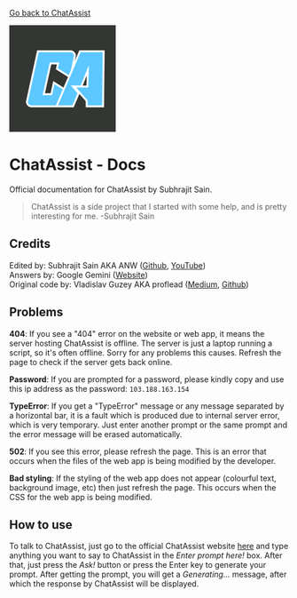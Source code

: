 [Go back to ChatAssist](https://chatassist.loca.lt)

![ChatAssist logo](https://raw.githubusercontent.com/SubhrajitSain/Python/main/android-chrome-192x192.png)

# ChatAssist - Docs
Official documentation for ChatAssist by Subhrajit Sain.
>ChatAssist is a side project that I started with some help, and is pretty interesting for me.
>-Subhrajit Sain

## Credits
Edited by: Subhrajit Sain AKA ANW ([Github](https://github.com/SubhrajitSain), [YouTube](https://www.youtube.com/@ANormalWintrovert))  
Answers by: Google Gemini ([Website](https://gemini.google.com/))  
Original code by: Vladislav Guzey AKA proflead ([Medium](https://medium.com/@proflead), [Github](https://github.com/proflead))

## Problems
**404**: If you see a "404" error on the website or web app, it means the server hosting ChatAssist is offline. The server is just a laptop running a script, so it's often offline. Sorry for any problems this causes. Refresh the page to check if the server gets back online.

**Password**: If you are prompted for a password, please kindly copy and  use this ip address as the password: ```103.188.163.154```

**TypeError**: If you get a "TypeError" message or any message separated by a horizontal bar, it is a fault which is produced due to internal server error, which is very temporary. Just enter another prompt or the same prompt and the error message will be erased automatically.

**502**: If you see this error, please refresh the page. This is an error that occurs when the files of the web app is being modified by the developer.

**Bad styling**: If the styling of the web app does not appear (colourful text, background image, etc) then just refresh the page. This occurs when the CSS for the web app is being modified.

## How to use
To talk to ChatAssist, just go to the official ChatAssist website [here](https://chatassist.loca.lt) and type anything you want to say to ChatAssist in the *Enter prompt here!* box. After that, just press the *Ask!* button or press the Enter key to generate your prompt. After getting the prompt, you will get a *Generating...* message, after which the response by ChatAssist will be displayed.
